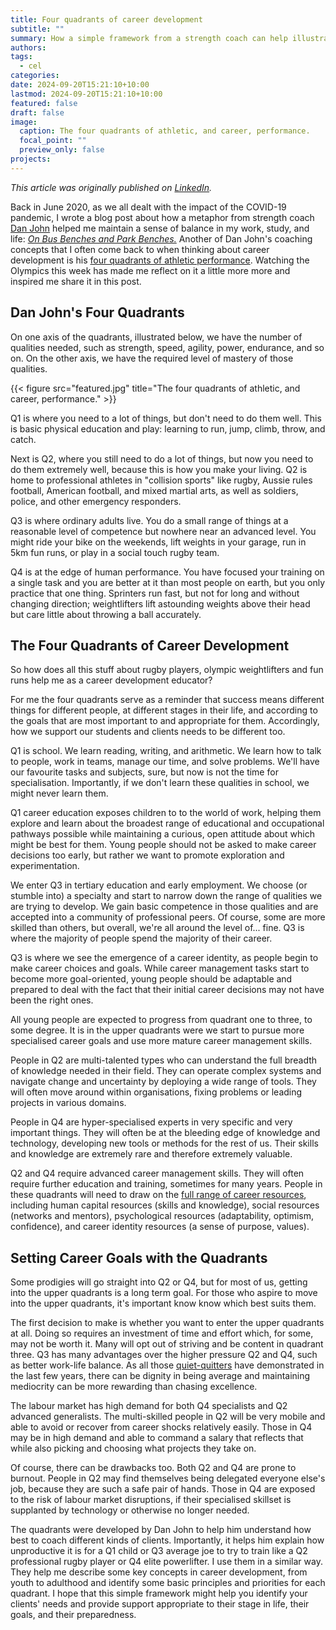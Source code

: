 ```yaml
---
title: Four quadrants of career development
subtitle: ""
summary: How a simple framework from a strength coach can help illustrate different kinds of career management needs
authors: 
tags:
  - cel
categories: 
date: 2024-09-20T15:21:10+10:00
lastmod: 2024-09-20T15:21:10+10:00
featured: false
draft: false
image:
  caption: The four quadrants of athletic, and career, performance.
  focal_point: ""
  preview_only: false
projects:
---
```

_This article was originally published on [LinkedIn](https://www.linkedin.com/pulse/four-quadrants-career-development-michael-healy-qr6ec/)._

Back in June 2020, as we all dealt with the impact of the COVID-19 pandemic, I wrote a blog post about how a metaphor from strength coach [Dan John](https://www.youtube.com/channel/UCrf_X-KnNGBy75IGsPuI7AQ) helped me maintain a sense of balance in my work, study, and life: _[On Bus Benches and Park Benches.](https://mojohealy.com/post/bus_bench_and_park_bench/)_ Another of Dan John's coaching concepts that I often come back to when thinking about career development is his [four quadrants of athletic performance](https://www.otpbooks.com/dan-johns-four-quadrants-infographic/). Watching the Olympics this week has made me reflect on it a little more more and inspired me share it in this post.

## Dan John's Four Quadrants

On one axis of the quadrants, illustrated below, we have the number of qualities needed, such as strength, speed, agility, power, endurance, and so on. On the other axis, we have the required level of mastery of those qualities.

{{< figure src="featured.jpg" title="The four quadrants of athletic, and career, performance." >}}

Q1 is where you need to a lot of things, but don't need to do them well. This is basic physical education and play: learning to run, jump, climb, throw, and catch.

Next is Q2, where you still need to do a lot of things, but now you need to do them extremely well, because this is how you make your living. Q2 is home to professional athletes in "collision sports" like rugby, Aussie rules football, American football, and mixed martial arts, as well as soldiers, police, and other emergency responders.

Q3 is where ordinary adults live. You do a small range of things at a reasonable level of competence but nowhere near an advanced level. You might ride your bike on the weekends, lift weights in your garage, run in 5km fun runs, or play in a social touch rugby team.

Q4 is at the edge of human performance. You have focused your training on a single task and you are better at it than most people on earth, but you only practice that one thing. Sprinters run fast, but not for long and without changing direction; weightlifters lift astounding weights above their head but care little about throwing a ball accurately.

## The Four Quadrants of Career Development

So how does all this stuff about rugby players, olympic weightlifters and fun runs help me as a career development educator?

For me the four quadrants serve as a reminder that success means different things for different people, at different stages in their life, and according to the goals that are most important to and appropriate for them. Accordingly, how we support our students and clients needs to be different too.

Q1 is school. We learn reading, writing, and arithmetic. We learn how to talk to people, work in teams, manage our time, and solve problems. We'll have our favourite tasks and subjects, sure, but now is not the time for specialisation. Importantly, if we don't learn these qualities in school, we might never learn them.

Q1 career education exposes children to to the world of work, helping them explore and learn about the broadest range of educational and occupational pathways possible while maintaining a curious, open attitude about which might be best for them. Young people should not be asked to make career decisions too early, but rather we want to promote exploration and experimentation.

We enter Q3 in tertiary education and early employment. We choose (or stumble into) a specialty and start to narrow down the range of qualities we are trying to develop. We gain basic competence in those qualities and are accepted into a community of professional peers. Of course, some are more skilled than others, but overall, we're all around the level of... fine. Q3 is where the majority of people spend the majority of their career.

Q3 is where we see the emergence of a career identity, as people begin to make career choices and goals. While career management tasks start to become more goal-oriented, young people should be adaptable and prepared to deal with the fact that their initial career decisions may not have been the right ones.

All young people are expected to progress from quadrant one to three, to some degree. It is in the upper quadrants were we start to pursue more specialised career goals and use more mature career management skills.

People in Q2 are multi-talented types who can understand the full breadth of knowledge needed in their field. They can operate complex systems and navigate change and uncertainty by deploying a wide range of tools. They will often move around within organisations, fixing problems or leading projects in various domains.

People in Q4 are hyper-specialised experts in very specific and very important things. They will often be at the bleeding edge of knowledge and technology, developing new tools or methods for the rest of us. Their skills and knowledge are extremely rare and therefore extremely valuable.

Q2 and Q4 require advanced career management skills. They will often require further education and training, sometimes for many years. People in these quadrants will need to draw on the [full range of career resources](https://www.tandfonline.com/doi/full/10.1080/03069885.2012.700506), including human capital resources (skills and knowledge), social resources (networks and mentors), psychological resources (adaptability, optimism, confidence), and career identity resources (a sense of purpose, values).

## Setting Career Goals with the Quadrants

Some prodigies will go straight into Q2 or Q4, but for most of us, getting into the upper quadrants is a long term goal. For those who aspire to move into the upper quadrants, it's important know know which best suits them.

The first decision to make is whether you want to enter the upper quadrants at all. Doing so requires an investment of time and effort which, for some, may not be worth it. Many will opt out of striving and be content in quadrant three. Q3 has many advantages over the higher pressure Q2 and Q4, such as better work-life balance. As all those [quiet-quitters](https://www.npr.org/sections/money/2022/09/13/1122059402/the-economics-behind-quiet-quitting-and-what-we-should-call-it-instead) have demonstrated in the last few years, there can be dignity in being average and maintaining mediocrity can be more rewarding than chasing excellence.

The labour market has high demand for both Q4 specialists and Q2 advanced generalists. The multi-skilled people in Q2 will be very mobile and able to avoid or recover from career shocks relatively easily. Those in Q4 may be in high demand and able to command a salary that reflects that while also picking and choosing what projects they take on.

Of course, there can be drawbacks too. Both Q2 and Q4 are prone to burnout. People in Q2 may find themselves being delegated everyone else's job, because they are such a safe pair of hands. Those in Q4 are exposed to the risk of labour market disruptions, if their specialised skillset is supplanted by technology or otherwise no longer needed.

The quadrants were developed by Dan John to help him understand how best to coach different kinds of clients. Importantly, it helps him explain how unproductive it is for a Q1 child or Q3 average joe to try to train like a Q2 professional rugby player or Q4 elite powerlifter. I use them in a similar way. They help me describe some key concepts in career development, from youth to adulthood and identify some basic principles and priorities for each quadrant. I hope that this simple framework might help you identify your clients' needs and provide support appropriate to their stage in life, their goals, and their preparedness.